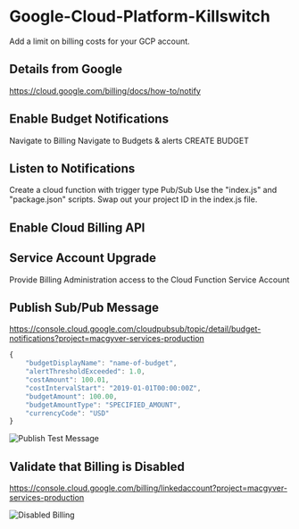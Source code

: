 # Google-Cloud-Platform-Killswitch
 Add a limit on billing costs for your GCP account.

## Details from Google
https://cloud.google.com/billing/docs/how-to/notify



## Enable Budget Notifications

Navigate to Billing
Navigate to Budgets & alerts
CREATE BUDGET

## Listen to Notifications
Create a cloud function with trigger type Pub/Sub
Use the "index.js" and "package.json" scripts.
Swap out your project ID in the index.js file.



## Enable Cloud Billing API


## Service Account Upgrade
Provide Billing Administration access to the Cloud Function Service Account


## Publish Sub/Pub Message
https://console.cloud.google.com/cloudpubsub/topic/detail/budget-notifications?project=macgyver-services-production

```javascript
{
    "budgetDisplayName": "name-of-budget",
    "alertThresholdExceeded": 1.0,
    "costAmount": 100.01,
    "costIntervalStart": "2019-01-01T00:00:00Z",
    "budgetAmount": 100.00,
    "budgetAmountType": "SPECIFIED_AMOUNT",
    "currencyCode": "USD"
}
```

![Publish Test Message](https://raw.githubusercontent.com/tmoody/Google-Cloud-Platform-Killswitch/main/images/pub-sub-test-message.png)


## Validate that Billing is Disabled
https://console.cloud.google.com/billing/linkedaccount?project=macgyver-services-production

![Disabled Billing](https://raw.githubusercontent.com/tmoody/Google-Cloud-Platform-Killswitch/main/images/billing-disabled.png)

